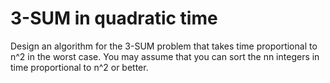 # 3-SUM in quadratic time

Design an algorithm for the 3-SUM problem that takes time proportional to n^2 in the worst case.
You may assume that you can sort the nn integers in time proportional to n^2 or better.
